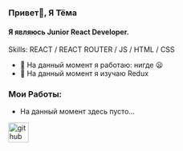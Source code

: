 


### Привет👋, Я Тёма
#### Я являюсь Junior React Developer.

Skills:  REACT / REACT ROUTER / JS / HTML / CSS

- 🔭 На данный момент я работаю: нигде 😦
- 🌱 На данный момент я изучаю Redux 

### Мои Работы:

  - На данный момент здесь пусто...


[<img src='https://cdn.jsdelivr.net/npm/simple-icons@3.0.1/icons/github.svg' alt='github' height='40'>](https://github.com/savyroff)  

